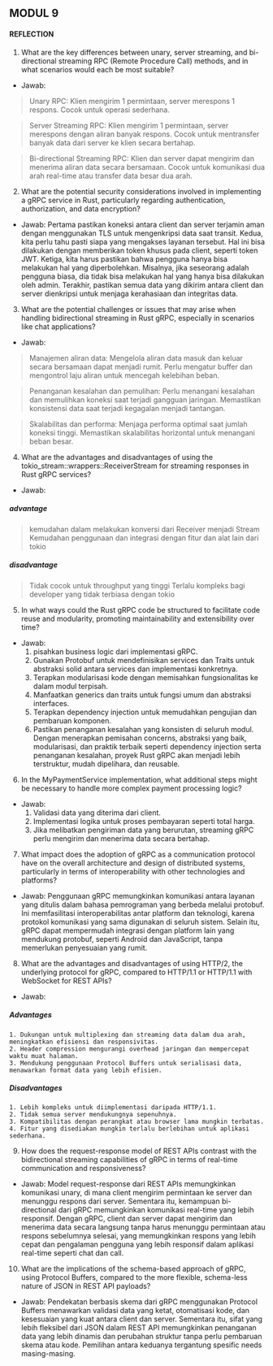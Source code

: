 ## MODUL 9

#### REFLECTION
1. What are the key differences between unary, server streaming, and bi-directional streaming RPC (Remote Procedure Call) methods, and in what scenarios would each be most suitable?
- Jawab:
> Unary RPC: Klien mengirim 1 permintaan, server merespons 1 respons. Cocok untuk operasi sederhana.

> Server Streaming RPC: Klien mengirim 1 permintaan, server merespons dengan aliran banyak respons. Cocok untuk mentransfer banyak data dari server ke klien secara bertahap.

> Bi-directional Streaming RPC: Klien dan server dapat mengirim dan menerima aliran data secara bersamaan. Cocok untuk komunikasi dua arah real-time atau transfer data besar dua arah.

2. What are the potential security considerations involved in implementing a gRPC service in Rust, particularly regarding authentication, authorization, and data encryption?
- Jawab:
Pertama pastikan koneksi antara client dan server terjamin aman dengan menggunakan TLS untuk mengenkripsi data saat transit. Kedua, kita perlu tahu pasti siapa yang mengakses layanan tersebut. Hal ini bisa dilakukan dengan memberikan token khusus pada client, seperti token JWT. Ketiga, kita harus pastikan bahwa pengguna hanya bisa melakukan hal yang diperbolehkan. Misalnya, jika seseorang adalah pengguna biasa, dia tidak bisa melakukan hal yang hanya bisa dilakukan oleh admin. Terakhir, pastikan semua data yang dikirim antara client dan server dienkripsi untuk menjaga kerahasiaan dan integritas data.

3. What are the potential challenges or issues that may arise when handling bidirectional streaming in Rust gRPC, especially in scenarios like chat applications?
- Jawab:
> Manajemen aliran data: Mengelola aliran data masuk dan keluar secara bersamaan dapat menjadi rumit. Perlu mengatur buffer dan mengontrol laju aliran untuk mencegah kelebihan beban.

> Penanganan kesalahan dan pemulihan: Perlu menangani kesalahan dan memulihkan koneksi saat terjadi gangguan jaringan. Memastikan konsistensi data saat terjadi kegagalan menjadi tantangan.

> Skalabilitas dan performa: Menjaga performa optimal saat jumlah koneksi tinggi. Memastikan skalabilitas horizontal untuk menangani beban besar.

4. What are the advantages and disadvantages of using the tokio_stream::wrappers::ReceiverStream for streaming responses in Rust gRPC services?
- Jawab:
##### advantage
> kemudahan dalam melakukan konversi dari Receiver menjadi Stream
> Kemudahan penggunaan dan integrasi dengan fitur dan alat lain dari tokio
##### disadvantage
> Tidak cocok untuk throughput yang tinggi
> Terlalu kompleks bagi developer yang tidak terbiasa dengan tokio



5. In what ways could the Rust gRPC code be structured to facilitate code reuse and modularity, promoting maintainability and extensibility over time?
- Jawab:
    1. pisahkan business logic dari implementasi gRPC.
    2. Gunakan Protobuf untuk mendefinisikan services dan Traits untuk abstraksi solid antara services dan implementasi konkretnya.
    3. Terapkan modularisasi kode dengan memisahkan fungsionalitas ke dalam modul terpisah.
    4. Manfaatkan generics dan traits untuk fungsi umum dan abstraksi interfaces.
    5. Terapkan dependency injection untuk memudahkan pengujian dan pembaruan komponen.
    6. Pastikan penanganan kesalahan yang konsisten di seluruh modul.
Dengan menerapkan pemisahan concerns, abstraksi yang baik, modularisasi, dan praktik terbaik seperti dependency injection serta penanganan kesalahan, proyek Rust gRPC akan menjadi lebih terstruktur, mudah dipelihara, dan reusable.

6. In the MyPaymentService implementation, what additional steps might be necessary to handle more complex payment processing logic?
- Jawab:
    1. Validasi data yang diterima dari client.
    2. Implementasi logika untuk proses pembayaran seperti total harga.
    3. Jika melibatkan pengiriman data yang berurutan, streaming gRPC perlu mengirim dan menerima data secara bertahap.

7. What impact does the adoption of gRPC as a communication protocol have on the overall architecture and design of distributed systems, particularly in terms of interoperability with other technologies and platforms?
- Jawab:
Penggunaan gRPC memungkinkan komunikasi antara layanan yang ditulis dalam bahasa pemrograman yang berbeda melalui protobuf. Ini memfasilitasi interoperabilitas antar platform dan teknologi, karena protokol komunikasi yang sama digunakan di seluruh sistem. Selain itu, gRPC dapat mempermudah integrasi dengan platform lain yang mendukung protobuf, seperti Android dan JavaScript, tanpa memerlukan penyesuaian yang rumit.

8. What are the advantages and disadvantages of using HTTP/2, the underlying protocol for gRPC, compared to HTTP/1.1 or HTTP/1.1 with WebSocket for REST APIs?
- Jawab:
##### Advantages
    1. Dukungan untuk multiplexing dan streaming data dalam dua arah, meningkatkan efisiensi dan responsivitas.
    2. Header compression mengurangi overhead jaringan dan mempercepat waktu muat halaman.
    3. Mendukung penggunaan Protocol Buffers untuk serialisasi data, menawarkan format data yang lebih efisien.
##### Disadvantages
    1. Lebih kompleks untuk diimplementasi daripada HTTP/1.1.
    2. Tidak semua server mendukungnya sepenuhnya.
    3. Kompatibilitas dengan perangkat atau browser lama mungkin terbatas.
    4. Fitur yang disediakan mungkin terlalu berlebihan untuk aplikasi sederhana.

9. How does the request-response model of REST APIs contrast with the bidirectional streaming capabilities of gRPC in terms of real-time communication and responsiveness?
- Jawab:
Model request-response dari REST APIs memungkinkan komunikasi unary, di mana client mengirim permintaan ke server dan menunggu respons dari server. Sementara itu, kemampuan bi-directional dari gRPC memungkinkan komunikasi real-time yang lebih responsif. Dengan gRPC, client dan server dapat mengirim dan menerima data secara langsung tanpa harus menunggu permintaan atau respons sebelumnya selesai, yang memungkinkan respons yang lebih cepat dan pengalaman pengguna yang lebih responsif dalam aplikasi real-time seperti chat dan call.

10. What are the implications of the schema-based approach of gRPC, using Protocol Buffers, compared to the more flexible, schema-less nature of JSON in REST API payloads?
- Jawab:
Pendekatan berbasis skema dari gRPC menggunakan Protocol Buffers menawarkan validasi data yang ketat, otomatisasi kode, dan kesesuaian yang kuat antara client dan server. Sementara itu, sifat yang lebih fleksibel dari JSON dalam REST API memungkinkan penanganan data yang lebih dinamis dan perubahan struktur tanpa perlu pembaruan skema atau kode. Pemilihan antara keduanya tergantung spesific needs masing-masing.